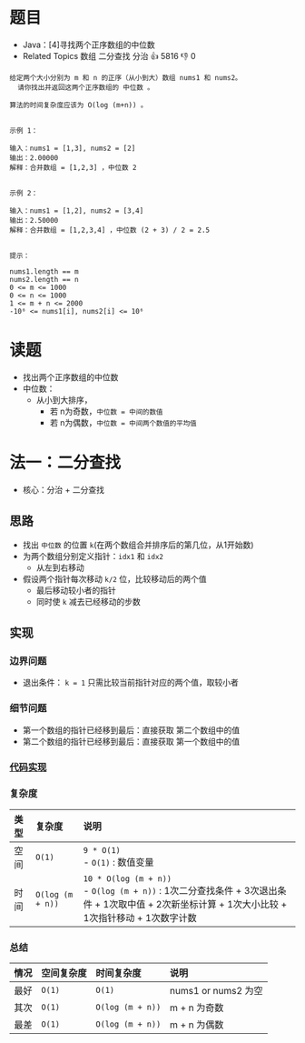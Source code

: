 # 题目

- Java：[4]寻找两个正序数组的中位数
- Related Topics 数组 二分查找 分治 👍 5816 👎 0

```text
给定两个大小分别为 m 和 n 的正序（从小到大）数组 nums1 和 nums2。
  请你找出并返回这两个正序数组的 中位数 。 

算法的时间复杂度应该为 O(log (m+n)) 。 


示例 1： 

输入：nums1 = [1,3], nums2 = [2]
输出：2.00000
解释：合并数组 = [1,2,3] ，中位数 2


示例 2： 

输入：nums1 = [1,2], nums2 = [3,4]
输出：2.50000
解释：合并数组 = [1,2,3,4] ，中位数 (2 + 3) / 2 = 2.5


提示： 

nums1.length == m 
nums2.length == n 
0 <= m <= 1000 
0 <= n <= 1000 
1 <= m + n <= 2000 
-10⁶ <= nums1[i], nums2[i] <= 10⁶ 
```

# 读题

- 找出两个正序数组的中位数
- 中位数：
  - 从小到大排序，
    - 若 n为奇数，`中位数 = 中间的数值`
    - 若 n为偶数，`中位数 = 中间两个数值的平均值`

# 法一：二分查找

- 核心：分治 + 二分查找

## 思路

- 找出 `中位数` 的位置 `k`(在两个数组合并排序后的第几位，从1开始数)
- 为两个数组分别定义指针：`idx1` 和 `idx2`
  - 从左到右移动
- 假设两个指针每次移动 `k/2` 位，比较移动后的两个值
  - 最后移动较小者的指针
  - 同时使 `k` 减去已经移动的步数

## 实现

### 边界问题

- 退出条件： `k = 1` 只需比较当前指针对应的两个值，取较小者

### 细节问题

- 第一个数组的指针已经移到最后：直接获取 第二个数组中的值
- 第二个数组的指针已经移到最后：直接获取 第一个数组中的值

### [代码实现](/src/main/java/leetcode/sub0004/Demo01.java)

### 复杂度

类型 | 复杂度 | 说明
:--- |:--- |:---
空间 | `O(1)` | `9 * O(1)` </br> - `O(1)` : 数值变量
时间 | `O(log (m + n))` | `10 * O(log (m + n))` </br> - `O(log (m + n))` : 1次二分查找条件 + 3次退出条件 + 1次取中值 + 2次新坐标计算 + 1次大小比较 + 1次指针移动 + 1次数字计数

### 总结

情况 | 空间复杂度 | 时间复杂度 | 说明
:--- |:--- |:--- |:---
最好 | `O(1)` | `O(1)` | nums1 or nums2 为空
其次 | `O(1)` | `O(log (m + n))` | m + n 为奇数
最差 | `O(1)` | `O(log (m + n))` | m + n 为偶数

